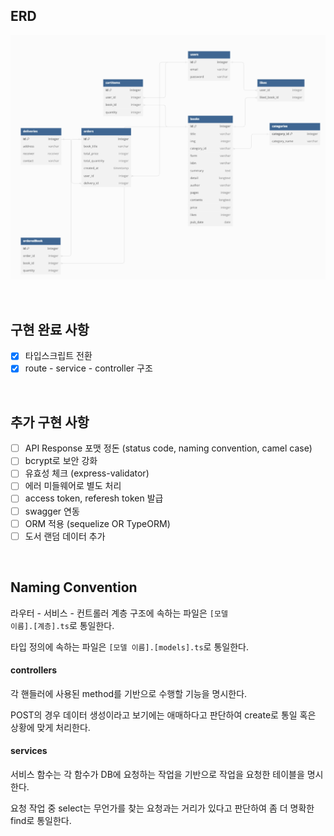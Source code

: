 ## ERD

![alt text](image.png)

<br>

## 구현 완료 사항

- [x] 타입스크립트 전환
- [x] route - service - controller 구조

<br>

## 추가 구현 사항

- [ ] API Response 포맷 정돈 (status code, naming convention, camel case)
- [ ] bcrypt로 보안 강화
- [ ] 유효성 체크 (express-validator)
- [ ] 에러 미들웨어로 별도 처리
- [ ] access token, referesh token 발급
- [ ] swagger 연동
- [ ] ORM 적용 (sequelize OR TypeORM)
- [ ] 도서 랜덤 데이터 추가

<br>

## Naming Convention

라우터 - 서비스 - 컨트롤러 계층 구조에 속하는 파일은 <code>[모델 이름].[계층].ts</code>로 통일한다.

타입 정의에 속하는 파일은 <code>[모델 이름].[models].ts</code>로 통일한다.

#### controllers

각 핸들러에 사용된 method를 기반으로 수행할 기능을 명시한다.

POST의 경우 데이터 생성이라고 보기에는 애매하다고 판단하여 create로 통일 혹은 상황에 맞게 처리한다.

#### services

서비스 함수는 각 함수가 DB에 요청하는 작업을 기반으로 작업을 요청한 테이블을 명시한다.

요청 작업 중 select는 무언가를 찾는 요청과는 거리가 있다고 판단하여 좀 더 명확한 find로 통일한다.
